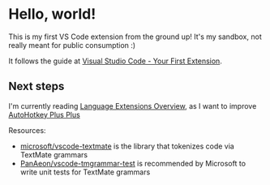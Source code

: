 # Hello, world!

This is my first VS Code extension from the ground up! It's my sandbox, not really meant for public consumption :)

It follows the guide at [Visual Studio Code - Your First Extension](https://code.visualstudio.com/api/get-started/your-first-extension).

## Next steps

I'm currently reading [Language Extensions Overview](https://code.visualstudio.com/api/language-extensions/overview), as I want to improve [AutoHotkey Plus Plus](https://github.com/mark-wiemer/vscode-autohotkey-plus-plus)

Resources:
- [microsoft/vscode-textmate](https://github.com/Microsoft/vscode-textmate) is the library that tokenizes code via TextMate grammars
- [PanAeon/vscode-tmgrammar-test](https://github.com/PanAeon/vscode-tmgrammar-test) is recommended by Microsoft to write unit tests for TextMate grammars
